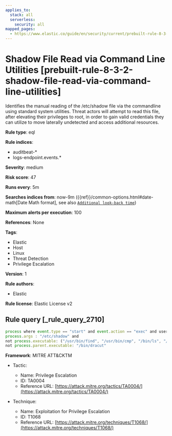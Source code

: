 ```yaml
---
applies_to:
  stack: all
  serverless:
    security: all
mapped_pages:
  - https://www.elastic.co/guide/en/security/current/prebuilt-rule-8-3-2-shadow-file-read-via-command-line-utilities.html
---
```


# Shadow File Read via Command Line Utilities [prebuilt-rule-8-3-2-shadow-file-read-via-command-line-utilities]

Identifies the manual reading of the /etc/shadow file via the commandline using standard system utilities. Threat actors will attempt to read this file, after elevating their privileges to root, in order to gain valid credentials they can utilize to move laterally undetected and access additional resources.

**Rule type**: eql

**Rule indices**:

* auditbeat-*
* logs-endpoint.events.*

**Severity**: medium

**Risk score**: 47

**Runs every**: 5m

**Searches indices from**: now-9m ({{ref}}/common-options.html#date-math[Date Math format], see also [`Additional look-back time`](docs-content://solutions/security/detect-and-alert/create-detection-rule.md#rule-schedule))

**Maximum alerts per execution**: 100

**References**: None

**Tags**:

* Elastic
* Host
* Linux
* Threat Detection
* Privilege Escalation

**Version**: 1

**Rule authors**:

* Elastic

**Rule license**: Elastic License v2

## Rule query [_rule_query_2710]

```js
process where event.type == "start" and event.action == "exec" and user.name == "root" and
process.args : "/etc/shadow" and
not process.executable: ("/usr/bin/find", "/usr/bin/cmp", "/bin/ls", "/usr/sbin/restorecon", "/usr/bin/uniq") and
not process.parent.executable: "/bin/dracut"
```

**Framework**: MITRE ATT&CKTM

* Tactic:

    * Name: Privilege Escalation
    * ID: TA0004
    * Reference URL: [https://attack.mitre.org/tactics/TA0004/](https://attack.mitre.org/tactics/TA0004/)

* Technique:

    * Name: Exploitation for Privilege Escalation
    * ID: T1068
    * Reference URL: [https://attack.mitre.org/techniques/T1068/](https://attack.mitre.org/techniques/T1068/)



